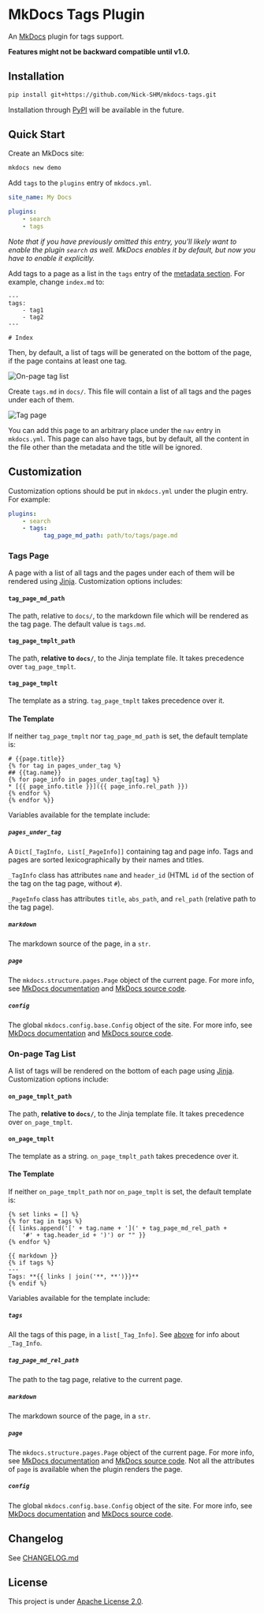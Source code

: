 # MkDocs Tags Plugin

An [MkDocs](https://www.mkdocs.org) plugin for tags support.

**Features might not be backward compatible until v1.0.**

## Installation

```bash
pip install git+https://github.com/Nick-SHM/mkdocs-tags.git
```

Installation through [PyPI](https://pypi.org) will be available in the future.

## Quick Start

Create an MkDocs site:

```bash
mkdocs new demo
```

Add `tags` to the `plugins` entry of `mkdocs.yml`.

```yaml
site_name: My Docs

plugins:
    - search
    - tags
```

_Note that if you have previously omitted this entry, you'll likely want to enable the plugin `search` as well. MkDocs enables it by default, but now you have to enable it explicitly._

Add tags to a page as a list in the `tags` entry of the [metadata section](https://www.mkdocs.org/user-guide/writing-your-docs/#meta-data). For example, change `index.md` to:

```
---
tags:
    - tag1
    - tag2
---

# Index
```

Then, by default, a list of tags will be generated on the bottom of the page, if the page contains at least one tag.

![On-page tag list](img/demo-index.png)

Create `tags.md` in `docs/`. This file will contain a list of all tags and the pages under each of them.

![Tag page](img/demo-tag-page.png)

You can add this page to an arbitrary place under the `nav` entry in `mkdocs.yml`. This page can also have tags, but by default, all the content in the file other than the metadata and the title will be ignored.

## Customization

Customization options should be put in `mkdocs.yml` under the plugin entry. For example:

```yaml
plugins:
    - search
    - tags:
          tag_page_md_path: path/to/tags/page.md
```

### Tags Page

A page with a list of all tags and the pages under each of them will be rendered using [Jinja](https://jinja.palletsprojects.com). Customization options includes:

#### `tag_page_md_path`

The path, relative to `docs/`, to the markdown file which will be rendered as the tag page. The default value is `tags.md`.

#### `tag_page_tmplt_path`

The path, **relative to `docs/`**, to the Jinja template file. It takes precedence over `tag_page_tmplt`.

#### `tag_page_tmplt`

The template as a string. `tag_page_tmplt` takes precedence over it.

#### The Template

If neither `tag_page_tmplt` nor `tag_page_md_path` is set, the default template is:

```jinja
# {{page.title}}
{% for tag in pages_under_tag %}
## {{tag.name}}
{% for page_info in pages_under_tag[tag] %}
* [{{ page_info.title }}]({{ page_info.rel_path }})
{% endfor %}
{% endfor %}}
```

Variables available for the template include:

##### `pages_under_tag`

A `Dict[_TagInfo, List[_PageInfo]]` containing tag and page info. Tags and pages are sorted lexicographically by their names and titles.

`_TagInfo` class has attributes `name` and `header_id` (HTML `id` of the section of the tag on the tag page, without `#`).

`_PageInfo` class has attributes `title`, `abs_path`, and `rel_path` (relative path to the tag page).

##### `markdown`

The markdown source of the page, in a `str`.

##### `page`

The `mkdocs.structure.pages.Page` object of the current page. For more info, see [MkDocs documentation](https://www.mkdocs.org/user-guide/custom-themes/#page) and [MkDocs source code](https://github.com/mkdocs/mkdocs/blob/master/mkdocs/structure/pages.py).

##### `config`

The global `mkdocs.config.base.Config` object of the site. For more info, see [MkDocs documentation](https://www.mkdocs.org/user-guide/custom-themes/#config) and [MkDocs source code](https://github.com/mkdocs/mkdocs/blob/master/mkdocs/config/base.py).

### On-page Tag List

A list of tags will be rendered on the bottom of each page using [Jinja](https://jinja.palletsprojects.com). Customization options include:

#### `on_page_tmplt_path`

The path, **relative to `docs/`**, to the Jinja template file. It takes precedence over `on_page_tmplt`.

#### `on_page_tmplt`

The template as a string. `on_page_tmplt_path` takes precedence over it.

#### The Template

If neither `on_page_tmplt_path` nor `on_page_tmplt` is set, the default template is:

```jinja
{% set links = [] %}
{% for tag in tags %}
{{ links.append('[' + tag.name + '](' + tag_page_md_rel_path +
    '#' + tag.header_id + ')') or "" }}
{% endfor %}

{{ markdown }}
{% if tags %}
---
Tags: **{{ links | join('**, **')}}**
{% endif %}
```

Variables available for the template include:

##### `tags`

All the tags of this page, in a `list[_Tag_Info]`. See [above](#pages_under_tag) for info about `_Tag_Info`.

##### `tag_page_md_rel_path`

The path to the tag page, relative to the current page.

##### `markdown`

The markdown source of the page, in a `str`.

##### `page`

The `mkdocs.structure.pages.Page` object of the current page. For more info, see [MkDocs documentation](https://www.mkdocs.org/user-guide/custom-themes/#page) and [MkDocs source code](https://github.com/mkdocs/mkdocs/blob/master/mkdocs/structure/pages.py). Not all the attributes of `page` is available when the plugin renders the page.

##### `config`

The global `mkdocs.config.base.Config` object of the site. For more info, see [MkDocs documentation](https://www.mkdocs.org/user-guide/custom-themes/#config) and [MkDocs source code](https://github.com/mkdocs/mkdocs/blob/master/mkdocs/config/base.py).

## Changelog

See [CHANGELOG.md](CHANGELOG.md)

## License

This project is under [Apache License 2.0](LICENSE).

